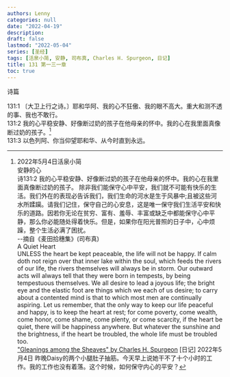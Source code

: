 ```yaml
---
authors: Lenny
categories: null
date: "2022-04-19"
description: 
draft: false
lastmod: "2022-05-04"
series: [圣经]
tags: [活泉小简, 安静, 司布真, Charles H. Spurgeon, 日记]
title: 131 第一三一章
toc: true
---
```

诗篇
<!--more-->

131:1 〔大卫上行之诗。〕耶和华阿、我的心不狂傲、我的眼不高大。重大和测不透的事、我也不敢行。  
131:2 我的心平稳安静、好像断过奶的孩子在他母亲的怀中。我的心在我里面真像断过奶的孩子。[^1]  
131:3 以色列阿、你当仰望耶和华、从今时直到永远。  

[^1]: 2022年5月4日活泉小简  
安静的心  
诗131:2 我的心平稳安静、好像断过奶的孩子在他母亲的怀中。我的心在我里面真像断过奶的孩子。
除非我们能保守心中平安，我们就不可能有快乐的生活。我们外在的表现必告诉我们，我们生命的河水是生于风暴中;且被这些河水所蹂躏。请我们记住，保守自己的心安息，这是唯一保守我们生活平安和快乐的道路。因若你无论在贫穷、富有、羞辱、丰富或缺乏中都能保守心中平静，那么你必能随处得着快乐。但是，如果你在阳光普照的日子中，心中烦躁，整个生活必满了困扰。   
--摘自《麦田拾穗集》(司布真)  
A Quiet Heart  
UNLESS the heart be kept peaceable, the life will not be happy. If calm doth not reign over that inner lake within the soul, which feeds the rivers of our life, the rivers themselves will always be in storm. Our outward acts will always tell that they were born in tempests, by being tempestuous themselves. We all desire to lead a joyous life; the bright eye and the elastic foot are things which we each of us desire; to carry about a contented mind is that to which most men are continually aspiring. Let us remember, that the only way to keep our life peaceful and happy, is to keep the heart at rest; for come poverty, come wealth, come honor, come shame, come plenty, or come scarcity, if the heart be quiet, there will be happiness anywhere. But whatever the sunshine and the brightness, if the heart be troubled, the whole life must be troubled too.  
["Gleanings among the Sheaves" by Charles H. Spurgeon](https://www.gutenberg.org/files/42657/42657-h/42657-h.htm#pg82)
[日记] 2022年5月4日 昨晚Daisy的两个小腿肚子抽筋。今天早上说她干不了十个小时的工作。我的工作也没有着落。这个时候，如何保守内心的平安？
